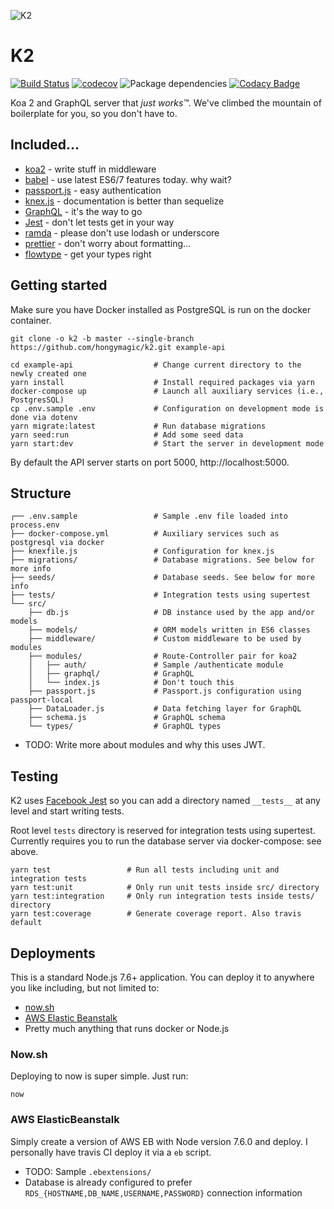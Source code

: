 ![K2](https://gist.githubusercontent.com/hongymagic/44b775944afd136e2cafbde8868b7df2/raw/3edeb106a828b538808ecb7252112a5fedf62da9/logo.png)

# K2

[![Build Status](https://travis-ci.org/hongymagic/k2.svg?branch=master)](https://travis-ci.org/hongymagic/k2) [![codecov](https://codecov.io/gh/hongymagic/k2/branch/master/graph/badge.svg)](https://codecov.io/gh/hongymagic/k2) ![Package dependencies](https://david-dm.org/hongymagic/k2.svg) [![Codacy Badge](https://api.codacy.com/project/badge/Grade/b01ca9655eb54672910339f7f653ad93)](https://www.codacy.com/app/hongymagic-github/k2?utm_source=github.com&amp;utm_medium=referral&amp;utm_content=hongymagic/k2&amp;utm_campaign=Badge_Grade)

Koa 2 and GraphQL server that _just works™_. We've climbed the mountain of
boilerplate for you, so you don't have to.

## Included…

- [koa2](http://koajs.com) - write stuff in middleware
- [babel](http://babeljs.io) - use latest ES6/7 features today. why wait?
- [passport.js](http://passportjs.org) - easy authentication
- [knex.js](http://knexjs.org) - documentation is better than sequelize
- [GraphQL](http://graphql.org) - it's the way to go
- [Jest](https://facebook.github.io/jest/) - don't let tests get in your way
- [ramda](http://ramdajs.com) - please don't use lodash or underscore
- [prettier](https://prettier.github.io/prettier/) - don't worry about formatting…
- [flowtype](https://flow.org) - get your types right

## Getting started

Make sure you have Docker installed as PostgreSQL is run on the docker
container.

```
git clone -o k2 -b master --single-branch https://github.com/hongymagic/k2.git example-api

cd example-api                  # Change current directory to the newly created one
yarn install                    # Install required packages via yarn
docker-compose up               # Launch all auxiliary services (i.e., PostgresSQL)
cp .env.sample .env             # Configuration on development mode is done via dotenv
yarn migrate:latest             # Run database migrations
yarn seed:run                   # Add some seed data
yarn start:dev                  # Start the server in development mode
```

By default the API server starts on port 5000, http://localhost:5000.

## Structure

```
┌── .env.sample                 # Sample .env file loaded into process.env
├── docker-compose.yml          # Auxiliary services such as postgresql via docker
├── knexfile.js                 # Configuration for knex.js
├── migrations/                 # Database migrations. See below for more info
├── seeds/                      # Database seeds. See below for more info
├── tests/                      # Integration tests using supertest
└── src/
    ├── db.js                   # DB instance used by the app and/or models
    ├── models/                 # ORM models written in ES6 classes
    ├── middleware/             # Custom middleware to be used by modules
    ├── modules/                # Route-Controller pair for koa2
    │   ├── auth/               # Sample /authenticate module
    │   ├── graphql/            # GraphQL
    │   └── index.js            # Don't touch this
    ├── passport.js             # Passport.js configuration using passport-local
    ├── DataLoader.js           # Data fetching layer for GraphQL
    ├── schema.js               # GraphQL schema
    └── types/                  # GraphQL types
```

- TODO: Write more about modules and why this uses JWT.

## Testing

K2 uses [Facebook Jest](https://facebook.github.io/jest/) so you can add a
directory named `__tests__` at any level and start writing tests.

Root level `tests` directory is reserved for integration tests using supertest.
Currently requires you to run the database server via docker-compose: see above.

```
yarn test                 # Run all tests including unit and integration tests
yarn test:unit            # Only run unit tests inside src/ directory
yarn test:integration     # Only run integration tests inside tests/ directory
yarn test:coverage        # Generate coverage report. Also travis default
```

## Deployments

This is a standard Node.js 7.6+ application. You can deploy it to anywhere you
like including, but not limited to:

- [now.sh](https://zeit.co/now)
- [AWS Elastic Beanstalk](https://aws.amazon.com/elasticbeanstalk/)
- Pretty much anything that runs docker or Node.js

### Now.sh

Deploying to now is super simple. Just run:

```
now
```

### AWS ElasticBeanstalk

Simply create a version of AWS EB with Node version 7.6.0 and deploy. I
personally have travis CI deploy it via a `eb` script.

- TODO: Sample `.ebextensions/`
- Database is already configured to prefer `RDS_{HOSTNAME,DB_NAME,USERNAME,PASSWORD}` connection information
